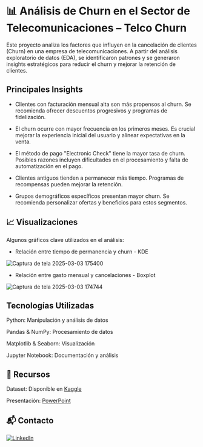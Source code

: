 # 📊 Análisis de Churn en el Sector de Telecomunicaciones – Telco Churn
Este proyecto analiza los factores que influyen en la cancelación de clientes (Churn) en una empresa de telecomunicaciones. A partir del análisis exploratorio de datos (EDA), se identificaron patrones y se generaron insights estratégicos para reducir el churn y mejorar la retención de clientes.

## Principales Insights
*  Clientes con facturación mensual alta son más propensos al churn. Se recomienda ofrecer descuentos progresivos y programas de fidelización.

* El churn ocurre con mayor frecuencia en los primeros meses. Es crucial mejorar la experiencia inicial del usuario y alinear expectativas en la venta.

* El método de pago "Electronic Check" tiene la mayor tasa de churn. Posibles razones incluyen dificultades en el procesamiento y falta de automatización en el pago.

* Clientes antiguos tienden a permanecer más tiempo. Programas de recompensas pueden mejorar la retención.

* Grupos demográficos específicos presentan mayor churn. Se recomienda personalizar ofertas y beneficios para estos segmentos.


## 📈 Visualizaciones
Algunos gráficos clave utilizados en el análisis:

* Relación entre tiempo de permanencia y churn - KDE

![Captura de tela 2025-03-03 175400](https://github.com/user-attachments/assets/5b019246-b65c-4840-8a7c-329828aac5e8)


* Relación entre gasto mensual y cancelaciones - Boxplot

![Captura de tela 2025-03-03 174744](https://github.com/user-attachments/assets/e7b76a6b-d5c6-4ec9-b9ea-013180c404b0)


## Tecnologías Utilizadas

Python: Manipulación y análisis de datos

Pandas & NumPy: Procesamiento de datos

Matplotlib & Seaborn: Visualización

Jupyter Notebook: Documentación y análisis

## 📎 Recursos

 Dataset: Disponible en [Kaggle](https://www.kaggle.com/datasets/blastchar/telco-customer-churn/data)

 Presentación: [PowerPoint](https://github.com/ariel-felix/churn-analysis/blob/main/presentacion-churn.pdf)

## 📬 Contacto

[![LinkedIn](https://img.shields.io/badge/LinkedIn-Profile-blue?style=for-the-badge&logo=linkedin)](https://www.linkedin.com/in/ariel-felix)

